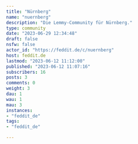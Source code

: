 ```yaml
---
title: "Nürnberg" 
name: "nuernberg"
description: "Die Lemmy-Community für Nürnberg."
type: community
date: "2023-06-29 12:34:48"
draft: false
nsfw: false
actor_id: "https://feddit.de/c/nuernberg"
host: feddit.de
lastmod: "2023-06-12 11:12:00"
published: "2023-06-12 11:07:16"
subscribers: 16
posts: 3
comments: 0
weight: 3
dau: 1
wau: 1
mau: 3
instances:
- "feddit_de"
tags: 
- "feddit_de"

---
```

